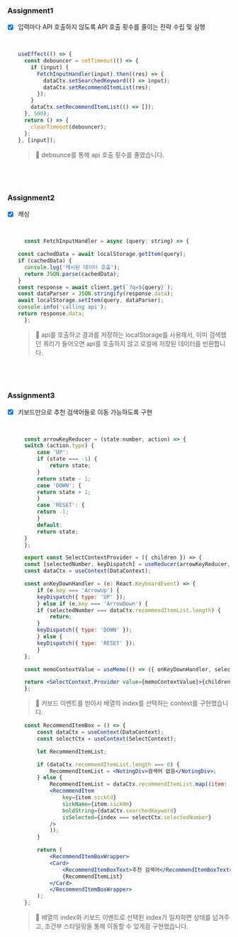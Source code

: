 ### Assignment1

- [x] 입력마다 API 호출하지 않도록 API 호출 횟수를 줄이는 전략 수립 및 실행

   <br />

  ```jsx
  useEffect(() => {
    const debouncer = setTimeout(() => {
      if (input) {
        FetchInputHandler(input).then((res) => {
          dataCtx.setSearchedKeyword(() => input);
          dataCtx.setRecommendItemList(res);
        });
      }
      dataCtx.setRecommendItemList(() => []);
    }, 500);
    return () => {
      clearTimeout(debouncer);
    };
  }, [input]);
  ```

  > 📌 debounce를 통해 api 호출 횟수를 줄였습니다. 

## <br />

### Assignment2

- [x] 캐싱

   <br />

  ```jsx
    const FetchInputHandler = async (query: string) => {

  const cachedData = await localStorage.getItem(query);
  if (cachedData) {
    console.log('캐시된 데이터 호출');
    return JSON.parse(cachedData);
  }
  const response = await client.get(`?q=${query}`);
  const dataParser = JSON.stringify(response.data);
  await localStorage.setItem(query, dataParser);
  console.info('calling api');
  return response.data;
    };
  ```

  > 📌 api를 호출하고 결과를 저장하는 localStorage를 사용해서, 이미 검색했던 쿼리가 들어오면 api를 호출하지 않고 로컬에 저장된 데이터를 반환합니다. 

## <br />

### Assignment3

- [x] 키보드만으로 추천 검색어들로 이동 가능하도록 구현

   <br />

  ```jsx
    const arrowKeyReducer = (state:number, action) => {
    switch (action.type) {
        case 'UP':
        if (state === -1) {
            return state;
        }
        return state - 1;
        case 'DOWN': {
        return state + 1;
        }
        case 'RESET': {
        return -1;
        }
        default:
        return state;
    }
    };

    export const SelectContextProvider = ({ children }) => {
    const [selectedNumber, keyDispatch] = useReducer(arrowKeyReducer, -1);
    const dataCtx = useContext(DataContext);

    const onKeyDownHandler = (e: React.KeyboardEvent) => {
        if (e.key === 'ArrowUp') {
        keyDispatch({ type: 'UP' });
        } else if (e.key === 'ArrowDown') {
        if (selectedNumber === dataCtx.recommendItemList.length) {
            return;
        }
        keyDispatch({ type: 'DOWN' });
        } else {
        keyDispatch({ type: 'RESET' });
        }
    };

    const memoContextValue = useMemo(() => ({ onKeyDownHandler, selectedNumber }), [selectedNumber]);

    return <SelectContext.Provider value={memoContextValue}>{children}</SelectContext.Provider>;
    };
  ```

  > 📌 키보드 이벤트를 받아서 배열의 index를 선택하는 context를 구현했습니다. 


  ```jsx
    const RecommendItemBox = () => {
        const dataCtx = useContext(DataContext);
        const selectCtx = useContext(SelectContext);

        let RecommendItemList;

        if (dataCtx.recommendItemList.length === 0) {
            RecommendItemList = <NotingDiv>검색어 없음</NotingDiv>;
        } else {
            RecommendItemList = dataCtx.recommendItemList.map((item: RecommendItemType, index) => (
            <RecommendItem
                key={item.sickCd}
                sickName={item.sickNm}
                boldString={dataCtx.searchedKeyword}
                isSelected={index === selectCtx.selectedNumber}
            />
            ));
        }

        return (
            <RecommendItemBoxWrapper>
            <Card>
                <RecommendItemBoxText>추천 검색어</RecommendItemBoxText>
                {RecommendItemList}
            </Card>
            </RecommendItemBoxWrapper>
        );
    };
  ```
  > 📌 배열의 index와 키보드 이벤트로 선택된 index가 일치하면 상태를 넘겨주고, 조건부 스타일링을 통해 이동할 수 있게끔 구현했습니다.
<br />
